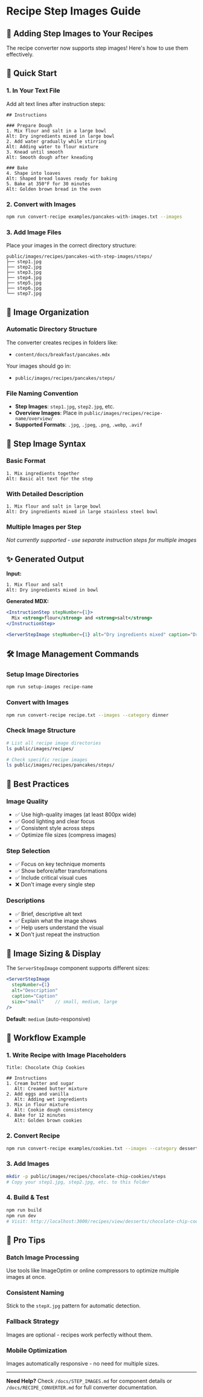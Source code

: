 # Recipe Step Images Guide

## 📸 Adding Step Images to Your Recipes

The recipe converter now supports step images! Here's how to use them effectively.

## 🚀 Quick Start

### 1. **In Your Text File**
Add alt text lines after instruction steps:

```
## Instructions

### Prepare Dough
1. Mix flour and salt in a large bowl
Alt: Dry ingredients mixed in large bowl
2. Add water gradually while stirring
Alt: Adding water to flour mixture
3. Knead until smooth
Alt: Smooth dough after kneading

### Bake
4. Shape into loaves
Alt: Shaped bread loaves ready for baking
5. Bake at 350°F for 30 minutes
Alt: Golden brown bread in the oven
```

### 2. **Convert with Images**
```bash
npm run convert-recipe examples/pancakes-with-images.txt --images
```

### 3. **Add Image Files**
Place your images in the correct directory structure:
```
public/images/recipes/pancakes-with-step-images/steps/
├── step1.jpg
├── step2.jpg
├── step3.jpg
├── step4.jpg
├── step5.jpg
├── step6.jpg
└── step7.jpg
```

## 📁 Image Organization

### **Automatic Directory Structure**
The converter creates recipes in folders like:
- `content/docs/breakfast/pancakes.mdx`

Your images should go in:
- `public/images/recipes/pancakes/steps/`

### **File Naming Convention**
- **Step Images**: `step1.jpg`, `step2.jpg`, etc.
- **Overview Images**: Place in `public/images/recipes/recipe-name/overview/`
- **Supported Formats**: `.jpg`, `.jpeg`, `.png`, `.webp`, `.avif`

## 🎯 Step Image Syntax

### **Basic Format**
```
1. Mix ingredients together
Alt: Basic alt text for the step
```

### **With Detailed Description**  
```
1. Mix flour and salt in large bowl
Alt: Dry ingredients mixed in large stainless steel bowl
```

### **Multiple Images per Step**
*Not currently supported - use separate instruction steps for multiple images*

## ✨ Generated Output

**Input:**
```
1. Mix flour and salt
Alt: Dry ingredients mixed in bowl
```

**Generated MDX:**
```jsx
<InstructionStep stepNumber={1}>
  Mix <strong>flour</strong> and <strong>salt</strong>
</InstructionStep>

<ServerStepImage stepNumber={1} alt="Dry ingredients mixed" caption="Dry ingredients mixed" />
```

## 🛠️ Image Management Commands

### **Setup Image Directories**
```bash
npm run setup-images recipe-name
```

### **Convert with Images**
```bash
npm run convert-recipe recipe.txt --images --category dinner
```

### **Check Image Structure**
```bash
# List all recipe image directories
ls public/images/recipes/

# Check specific recipe images
ls public/images/recipes/pancakes/steps/
```

## 📝 Best Practices

### **Image Quality**
- ✅ Use high-quality images (at least 800px wide)
- ✅ Good lighting and clear focus
- ✅ Consistent style across steps
- ✅ Optimize file sizes (compress images)

### **Step Selection**
- ✅ Focus on key technique moments
- ✅ Show before/after transformations
- ✅ Include critical visual cues
- ❌ Don't image every single step

### **Descriptions**
- ✅ Brief, descriptive alt text
- ✅ Explain what the image shows
- ✅ Help users understand the visual
- ❌ Don't just repeat the instruction

## 🎨 Image Sizing & Display

The `ServerStepImage` component supports different sizes:

```jsx
<ServerStepImage 
  stepNumber={1} 
  alt="Description" 
  caption="Caption"
  size="small"    // small, medium, large
/>
```

**Default**: `medium` (auto-responsive)

## 🔄 Workflow Example

### **1. Write Recipe with Image Placeholders**
```
Title: Chocolate Chip Cookies

## Instructions
1. Cream butter and sugar
   Alt: Creamed butter mixture
2. Add eggs and vanilla
   Alt: Adding wet ingredients
3. Mix in flour mixture
   Alt: Cookie dough consistency
4. Bake for 12 minutes
   Alt: Golden brown cookies
```

### **2. Convert Recipe**
```bash
npm run convert-recipe examples/cookies.txt --images --category desserts
```

### **3. Add Images**
```bash
mkdir -p public/images/recipes/chocolate-chip-cookies/steps
# Copy your step1.jpg, step2.jpg, etc. to this folder
```

### **4. Build & Test**
```bash
npm run build
npm run dev
# Visit: http://localhost:3000/recipes/view/desserts/chocolate-chip-cookies
```

## 🎯 Pro Tips

### **Batch Image Processing**
Use tools like ImageOptim or online compressors to optimize multiple images at once.

### **Consistent Naming**
Stick to the `stepX.jpg` pattern for automatic detection.

### **Fallback Strategy**
Images are optional - recipes work perfectly without them.

### **Mobile Optimization**
Images automatically responsive - no need for multiple sizes.

---

**Need Help?** Check `/docs/STEP_IMAGES.md` for component details or `/docs/RECIPE_CONVERTER.md` for full converter documentation.

